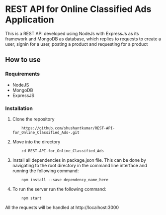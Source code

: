 # REST API for Online Classified Ads Application

This is a REST API developed using NodeJs with ExpressJs as its framework and MongoDB as database, which replies to requests to create a user, signin for a user, posting a product and requesting for a product<br>


<h2>How to use</h2>

### Requirements
* NodeJS
* MongoDB
* ExpressJS


### Installation 

1. Clone the repository


    ```
        https://github.com/shushantkumar/REST-API-for_Online_Classified_Ads-.git
    ```
2. Move into the directory  
    
    ```
        cd REST-API-for_Online_Classified_Ads
    ```       

3. Install all dependencies in package.json file. This can be done by navigating to the root directory in the command line interface and running the following command:
    
    ```
        npm install --save dependency_name_here
    ```       

4. To run the server run the following command:
    
    ```
        npm start
    ```       

All the requests will be handled at http://localhost:3000